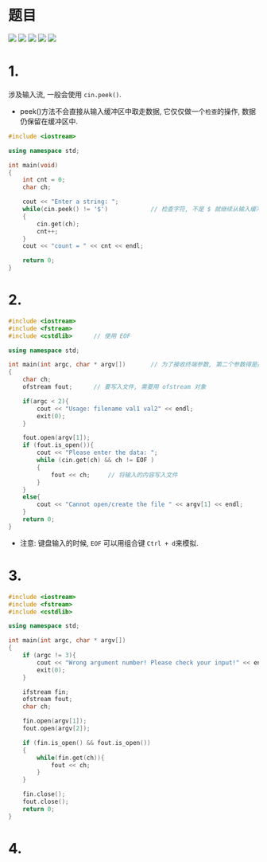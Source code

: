 # 题目
![](第十七章_编程题_images/第十七章_编程题_1-5.png)
![](第十七章_编程题_images/第十七章_编程题_6_1.png)
![](第十七章_编程题_images/第十七章_编程题_6_2.png)
![](第十七章_编程题_images/第十七章_编程题_7_1.png)
![](第十七章_编程题_images/第十七章_编程题_7_2.png)


# 1.
涉及输入流, 一般会使用 `cin.peek()`.
- peek()方法不会直接从输入缓冲区中取走数据, 它仅仅做一个`检查`的操作, 数据仍保留在缓冲区中.

```cpp
#include <iostream>

using namespace std;

int main(void)
{
    int cnt = 0;
    char ch;

    cout << "Enter a string: ";
    while(cin.peek() != '$')            // 检查字符, 不是 $ 就继续从输入缓冲区中读取
    {
        cin.get(ch);
        cnt++;
    }
    cout << "count = " << cnt << endl;

    return 0;
}
```

# 2.
```cpp
#include <iostream>
#include <fstream>
#include <cstdlib>      // 使用 EOF

using namespace std;

int main(int argc, char * argv[])       // 为了接收终端参数, 第二个参数得是指针数组
{
    char ch;
    ofstream fout;      // 要写入文件, 需要用 ofstream 对象

    if(argc < 2){
        cout << "Usage: filename val1 val2" << endl;
        exit(0);
    }

    fout.open(argv[1]);
    if (fout.is_open()){
        cout << "Please enter the data: ";
        while (cin.get(ch) && ch != EOF )
        {
            fout << ch;     // 将输入的内容写入文件
        }
    }
    else{
        cout << "Cannot open/create the file " << argv[1] << endl; 
    }
    return 0;
}
```
- 注意: 键盘输入的时候, `EOF` 可以用组合键 `Ctrl + d`来模拟.


# 3.
```cpp
#include <iostream>
#include <fstream>
#include <cstdlib>

using namespace std;

int main(int argc, char * argv[])
{
    if (argc != 3){
        cout << "Wrong argument number! Please check your input!" << endl;
        exit(0);
    }

    ifstream fin;
    ofstream fout;
    char ch;

    fin.open(argv[1]);
    fout.open(argv[2]);

    if (fin.is_open() && fout.is_open())
    {
        while(fin.get(ch)){
            fout << ch;
        }
    }

    fin.close();
    fout.close();
    return 0;
}
```



# 4.
